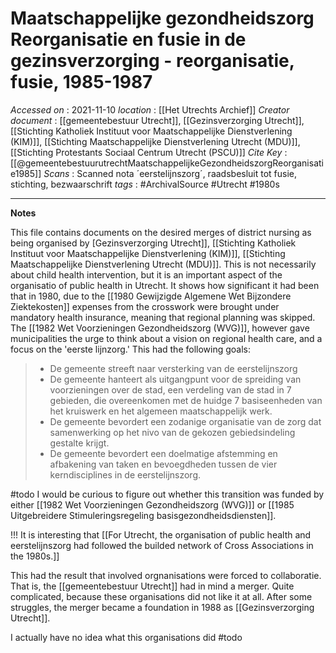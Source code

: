 # Maatschappelijke gezondheidszorg Reorganisatie en fusie in de gezinsverzorging - reorganisatie, fusie, 1985-1987

*Accessed on*  : 2021-11-10
*location* : [[Het Utrechts Archief]]
*Creator document*  : [[gemeentebestuur Utrecht]], [[Gezinsverzorging Utrecht]], [[Stichting Katholiek Instituut voor Maatschappelijke Dienstverlening (KIM)]], [[Stichting Maatschappelijke Dienstverlening Utrecht (MDU)]], [[Stichting Protestants Sociaal Centrum Utrecht (PSCU)]]
*Cite Key*  : [[@gemeentebestuurutrechtMaatschappelijkeGezondheidszorgReorganisatie1985]]
*Scans* : Scanned nota ´eerstelijnszorg´, raadsbesluit tot fusie, stichting, bezwaarschrift
*tags* : #ArchivalSource #Utrecht #1980s 

---

**Notes**

This file contains documents on the desired merges of district nursing as being organised by [Gezinsverzorging Utrecht]], [[Stichting Katholiek Instituut voor Maatschappelijke Dienstverlening (KIM)]], [[Stichting Maatschappelijke Dienstverlening Utrecht (MDU)]]. This is not necessarily about child health intervention, but it is an important aspect of the organisatio of public health in Utrecht. It shows how significant it had been that in 1980, due to the [[1980 Gewijzigde Algemene Wet Bijzondere Ziektekosten]] expenses from the crosswork were brought under mandatory health insurance, meaning that regional planning was skipped. The [[1982 Wet Voorzieningen Gezondheidszorg (WVG)]], however gave municipalities the urge to think about a vision on regional health care, and a focus on the 'eerste lijnzorg.' This had the following goals:
> - De gemeente streeft naar versterking van de eerstelijnszorg
> - De gemeente hanteert als uitgangpunt voor de spreiding van voorzieningen over de stad, een verdeling van de stad in 7 gebieden, die overeenkomen met de huidge 7 basiseenheden van het kruiswerk en het algemeen maatschappelijk werk.
> - De gemeente bevordert een zodanige organisatie van de zorg dat samenwerking op het nivo van de gekozen gebiedsindeling gestalte krijgt.
> - De gemeente bevordert een doelmatige afstemming en afbakening van taken en bevoegdheden tussen de vier kerndisciplines in de eerstelijnszorg.

#todo I would be curious to figure out whether this transition was funded by either [[1982 Wet Voorzieningen Gezondheidszorg (WVG)]] or [[1985 Uitgebreidere Stimuleringsregeling basisgezondheidsdiensten]].

!!! It is interesting that [[For Utrecht, the organisation of public health and eerstelijnszorg had followed the builded network of Cross Associations in the 1980s.]]

This had the result that involved orgnanisations were forced to collaboratie. That is, the  [[gemeentebestuur Utrecht]] had in mind a merger. Quite complicated, because these organisations did not like it at all. After some struggles, the merger became a foundation in 1988 as [[Gezinsverzorging Utrecht]].

I actually have no idea what this organisations did #todo

